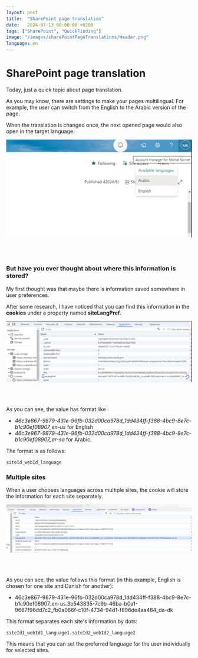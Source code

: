 ```yaml
---
layout: post
title:  "SharePoint page translation"
date:   2024-07-13 00:00:00 +0200
tags: ["SharePoint", "QuickFinding"]
image: "/images/sharePointPageTranslations/Header.png"
language: en
---
```


# SharePoint page translation

Today, just a quick topic about page translation.

As you may know, there are settings to make your pages multilingual. For example, the user can switch from the English to the Arabic version of the page. 

When the translation is changed once, the next opened page would also open in the target language.

![Page translation](/images/sharePointPageTranslations/pageTranslations.PNG)

<br><br>

### But have you ever thought about where this information is stored?

My first thought was that maybe there is information saved somewhere in user preferences. 

After some research, I have noticed that you can find this information in the **cookies** under a property named **siteLangPref**.

![Cookie](/images/sharePointPageTranslations/cookie.PNG)

<br><br>

As you can see, the value has format like :
* *46c3e867-9879-431e-96fb-032d00ca978d_1dd434ff-f388-4bc9-8e7c-b1c90ef08907_en-us* for English 
* *46c3e867-9879-431e-96fb-032d00ca978d_1dd434ff-f388-4bc9-8e7c-b1c90ef08907_ar-sa* for Arabic.

The format is as follows: 
```
siteId_webId_language
```

### Multiple sites

When a user chooses languages across multiple sites, the cookie will store the information for each site separately.

![Cookie](/images/sharePointPageTranslations/cookie2.PNG)

<br><br>

As you can see, the value follows this format (in this example, English is chosen for one site and Danish for another):

  * 46c3e867-9879-431e-96fb-032d00ca978d_1dd434ff-f388-4bc9-8e7c-b1c90ef08907_en-us.3b543835-7c9b-46ba-b0a1-9667f96dd7c2_fb0a066f-c10f-4734-94d1-f896de4aa484_da-dk


This format separates each site's information by dots: 
```
siteId1_webId1_language1.siteId2_webId2_language2
```

This means that you can set the preferred language for the user individually for selected sites.

